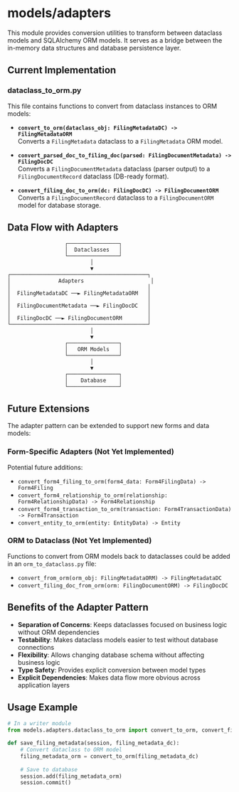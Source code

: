 # models/adapters

This module provides conversion utilities to transform between dataclass models and SQLAlchemy ORM models. It serves as a bridge between the in-memory data structures and database persistence layer.

## Current Implementation

### dataclass_to_orm.py

This file contains functions to convert from dataclass instances to ORM models:

- **`convert_to_orm(dataclass_obj: FilingMetadataDC) -> FilingMetadataORM`**  
  Converts a `FilingMetadata` dataclass to a `FilingMetadata` ORM model.

- **`convert_parsed_doc_to_filing_doc(parsed: FilingDocumentMetadata) -> FilingDocDC`**  
  Converts a `FilingDocumentMetadata` dataclass (parser output) to a `FilingDocumentRecord` dataclass (DB-ready format).

- **`convert_filing_doc_to_orm(dc: FilingDocDC) -> FilingDocumentORM`**  
  Converts a `FilingDocumentRecord` dataclass to a `FilingDocumentORM` model for database storage.

## Data Flow with Adapters

```
                  ┌────────────────┐
                  │  Dataclasses   │
                  └────────────────┘
                          │
                          ▼
┌───────────────────────────────────────────┐
│               Adapters                     │
│                                           │
│  FilingMetadataDC ──► FilingMetadataORM   │
│                                           │
│  FilingDocumentMetadata ──► FilingDocDC   │
│                                           │
│  FilingDocDC ──► FilingDocumentORM        │
└───────────────────────────────────────────┘
                          │
                          ▼
                  ┌────────────────┐
                  │   ORM Models   │
                  └────────────────┘
                          │
                          ▼
                  ┌────────────────┐
                  │    Database    │
                  └────────────────┘
```

## Future Extensions

The adapter pattern can be extended to support new forms and data models:

### Form-Specific Adapters (Not Yet Implemented)

Potential future additions:
- `convert_form4_filing_to_orm(form4_data: Form4FilingData) -> Form4Filing`
- `convert_form4_relationship_to_orm(relationship: Form4RelationshipData) -> Form4Relationship`
- `convert_form4_transaction_to_orm(transaction: Form4TransactionData) -> Form4Transaction`
- `convert_entity_to_orm(entity: EntityData) -> Entity`

### ORM to Dataclass (Not Yet Implemented)

Functions to convert from ORM models back to dataclasses could be added in an `orm_to_dataclass.py` file:
- `convert_from_orm(orm_obj: FilingMetadataORM) -> FilingMetadataDC`
- `convert_filing_doc_from_orm(orm: FilingDocumentORM) -> FilingDocDC`

## Benefits of the Adapter Pattern

- **Separation of Concerns**: Keeps dataclasses focused on business logic without ORM dependencies
- **Testability**: Makes dataclass models easier to test without database connections
- **Flexibility**: Allows changing database schema without affecting business logic
- **Type Safety**: Provides explicit conversion between model types
- **Explicit Dependencies**: Makes data flow more obvious across application layers

## Usage Example

```python
# In a writer module
from models.adapters.dataclass_to_orm import convert_to_orm, convert_filing_doc_to_orm

def save_filing_metadata(session, filing_metadata_dc):
    # Convert dataclass to ORM model
    filing_metadata_orm = convert_to_orm(filing_metadata_dc)
    
    # Save to database
    session.add(filing_metadata_orm)
    session.commit()
```